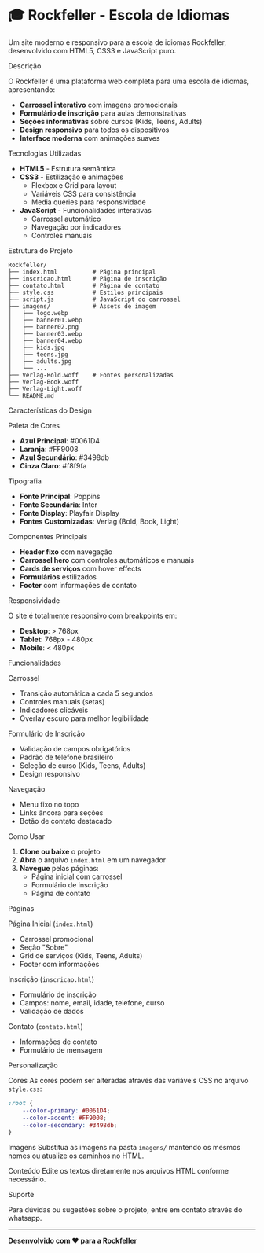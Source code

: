 # 🎓 Rockfeller - Escola de Idiomas

Um site moderno e responsivo para a escola de idiomas Rockfeller, desenvolvido com HTML5, CSS3 e JavaScript puro.

Descrição

O Rockfeller é uma plataforma web completa para uma escola de idiomas, apresentando:
- **Carrossel interativo** com imagens promocionais
- **Formulário de inscrição** para aulas demonstrativas
- **Seções informativas** sobre cursos (Kids, Teens, Adults)
- **Design responsivo** para todos os dispositivos
- **Interface moderna** com animações suaves

Tecnologias Utilizadas

- **HTML5** - Estrutura semântica
- **CSS3** - Estilização e animações
  - Flexbox e Grid para layout
  - Variáveis CSS para consistência
  - Media queries para responsividade
- **JavaScript** - Funcionalidades interativas
  - Carrossel automático
  - Navegação por indicadores
  - Controles manuais

Estrutura do Projeto

```
Rockfeller/
├── index.html          # Página principal
├── inscricao.html      # Página de inscrição
├── contato.html        # Página de contato
├── style.css           # Estilos principais
├── script.js           # JavaScript do carrossel
├── imagens/            # Assets de imagem
│   ├── logo.webp
│   ├── banner01.webp
│   ├── banner02.png
│   ├── banner03.webp
│   ├── banner04.webp
│   ├── kids.jpg
│   ├── teens.jpg
│   ├── adults.jpg
│   └── ...
├── Verlag-Bold.woff    # Fontes personalizadas
├── Verlag-Book.woff
├── Verlag-Light.woff
└── README.md
```

Características do Design

Paleta de Cores
- **Azul Principal**: #0061D4
- **Laranja**: #FF9008
- **Azul Secundário**: #3498db
- **Cinza Claro**: #f8f9fa

Tipografia
- **Fonte Principal**: Poppins
- **Fonte Secundária**: Inter
- **Fonte Display**: Playfair Display
- **Fontes Customizadas**: Verlag (Bold, Book, Light)

Componentes Principais
- **Header fixo** com navegação
- **Carrossel hero** com controles automáticos e manuais
- **Cards de serviços** com hover effects
- **Formulários** estilizados
- **Footer** com informações de contato

Responsividade

O site é totalmente responsivo com breakpoints em:
- **Desktop**: > 768px
- **Tablet**: 768px - 480px
- **Mobile**: < 480px

Funcionalidades

Carrossel
- Transição automática a cada 5 segundos
- Controles manuais (setas)
- Indicadores clicáveis
- Overlay escuro para melhor legibilidade

Formulário de Inscrição
- Validação de campos obrigatórios
- Padrão de telefone brasileiro
- Seleção de curso (Kids, Teens, Adults)
- Design responsivo

Navegação
- Menu fixo no topo
- Links âncora para seções
- Botão de contato destacado

Como Usar

1. **Clone ou baixe** o projeto
2. **Abra** o arquivo `index.html` em um navegador
3. **Navegue** pelas páginas:
   - Página inicial com carrossel
   - Formulário de inscrição
   - Página de contato

Páginas

Página Inicial (`index.html`)
- Carrossel promocional
- Seção "Sobre"
- Grid de serviços (Kids, Teens, Adults)
- Footer com informações

Inscrição (`inscricao.html`)
- Formulário de inscrição
- Campos: nome, email, idade, telefone, curso
- Validação de dados

Contato (`contato.html`)
- Informações de contato
- Formulário de mensagem

Personalização

Cores
As cores podem ser alteradas através das variáveis CSS no arquivo `style.css`:
```css
:root {
    --color-primary: #0061D4;
    --color-accent: #FF9008;
    --color-secondary: #3498db;
}
```

Imagens
Substitua as imagens na pasta `imagens/` mantendo os mesmos nomes ou atualize os caminhos no HTML.

Conteúdo
Edite os textos diretamente nos arquivos HTML conforme necessário.

Suporte

Para dúvidas ou sugestões sobre o projeto, entre em contato através do whatsapp.

---

**Desenvolvido com ❤️ para a Rockfeller**
